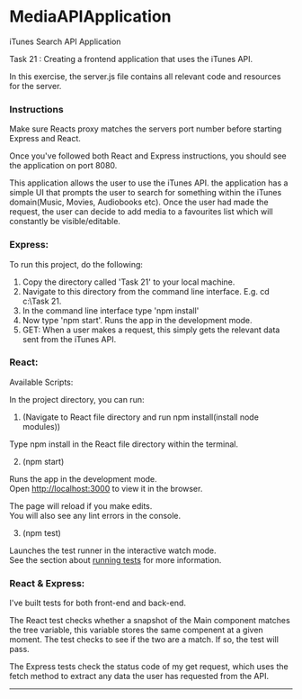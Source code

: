 # MediaAPIApplication
iTunes Search API Application

Task 21 : Creating a frontend application that uses the iTunes API.

In this exercise, the server.js file contains all relevant code and resources for the server.


### Instructions

Make sure Reacts proxy matches the servers port number before starting Express and React.

Once you've followed both React and Express instructions, you should see the application on port 8080.

This application allows the user to use the iTunes API. the application has a simple UI that prompts the user to search for something within the iTunes domain(Music, Movies, Audiobooks etc). Once the user had made the request, the user can decide to add media to a favourites list which will constantly be visible/editable. 


### Express:

To run this project, do the following:
1. Copy the directory called 'Task 21' to your local machine.
2. Navigate to this directory from the command line interface. E.g. cd c:\Task 21.
3. In the command line interface type 'npm install'
4. Now type 'npm start'. Runs the app in the development mode.
5. GET: When a user makes a request, this simply gets the relevant data sent from the iTunes API.


### React:

Available Scripts:

In the project directory, you can run:

1. (Navigate to React file directory and run npm install(install node modules))

Type npm install in the React file directory within the terminal.

2. (npm start)

Runs the app in the development mode.\
Open [http://localhost:3000](http://localhost:3000) to view it in the browser.

The page will reload if you make edits.\
You will also see any lint errors in the console.

3. (npm test)

Launches the test runner in the interactive watch mode.\
See the section about [running tests](https://facebook.github.io/create-react-app/docs/running-tests) for more information.

### React & Express:

I've built tests for both front-end and back-end.

The React test checks whether a snapshot of the Main component matches the tree variable, this variable stores the same compenent at a given moment.
The test checks to see if the two are a match. If so, the test will pass.

The Express tests check the status code of my get request, which uses the fetch method to extract any data the user has requested from the API.

_____________________________________________________________________________________________________________________________________________________


